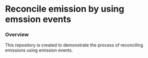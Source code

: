 # Reconcile emission by using emssion events

### Overview 
This repository is created to demonstrate the process of reconciling emissions using emission events. 

